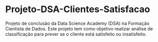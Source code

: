 # Projeto-DSA-Clientes-Satisfacao
Projeto de conclusão da Data Science Academy (DSA) na Formação Cientista de Dados. Este projeto tem como objetivo realizar análise de classificação para prever se o cliente está satisfeito ou insatisfeito.
